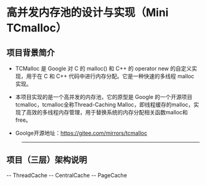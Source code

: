 # 高并发内存池的设计与实现（Mini TCmalloc）


## 项目背景简介
- TCMalloc 是 Google 对 C 的 malloc() 和 C++ 的 operator new 的自定义实现，用于在 C 和 C++ 代码中进行内存分配。它是一种快速的多线程 malloc 实现。

- 本项目实现的是一个高并发的内存池，它的原型是 Google 的一个开源项目tcmalloc，tcmalloc全称Thread-Caching Malloc，即线程缓存的malloc，实现了高效的多线程内存管理，用于替换系统的内存分配相关函数malloc和free。
- Goolge开源地址：https://gitee.com/mirrors/tcmalloc


>---

## 项目（三层）架构说明

-- ThreadCache 
-- CentralCache
-- PageCache
